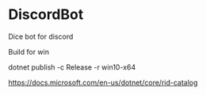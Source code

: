 # DiscordBot
Dice bot for discord

Build for win

dotnet publish -c Release -r win10-x64

https://docs.microsoft.com/en-us/dotnet/core/rid-catalog
